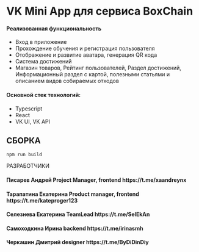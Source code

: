 # VK Mini App для сервиса BoxChain
<h4>Реализованная функциональность</h4>
<ul>
    <li>Вход в приложение</li>
    <li>Прохождение обучения и регистрация пользователя</li>
    <li>Отображение и развитие аватара, генерация QR кода</li>
    <li>Система достижений</li>
    <li>Магазин товаров, Рейтинг пользователей, Раздел достижений, Информационный раздел с картой, полезными статьями и описанием видов собираемых отходов</li>
</ul> 
<h4>Основной стек технологий:</h4>
<ul>
  <li>Typescript</li>
  <li>React</li>
  <li>VK UI, VK API</li>
</ul>

СБОРКА
------------
~~~
npm run build
~~~

РАЗРАБОТЧИКИ

<h4>Писарев Андрей Project Manager, frontend https://t.me/xaandreynx</h4>
<h4>Тарапатина Екатерина Product manager, frontend https://t.me/kateproger123</h4>
<h4>Селезнева Екатерина TeamLead https://t.me/SelEkAn</h4>
<h4>Самоходкина Ирина backend https://t.me/irinasmh</h4>
<h4>Черкашин Дмитрий designer https://t.me/ByDiDinDiy</h4>
